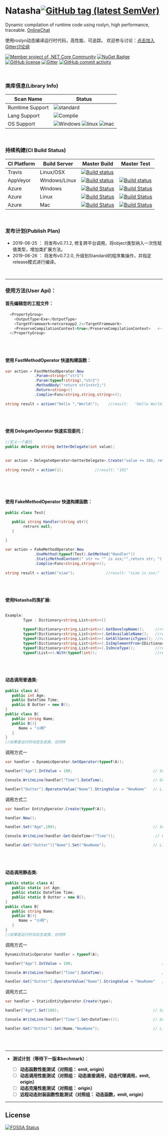 # Natasha[![GitHub tag (latest SemVer)](https://img.shields.io/github/tag/dotnetcore/natasha.svg)](https://github.com/dotnetcore/Natasha/releases)

Dynamic compilation of runtime code using roslyn, high performance, traceable.  [OnlineChat](https://gitter.im/dotnetcore/Natasha)

使用roslyn动态编译运行时代码，高性能、可追踪。  欢迎参与讨论：[点击加入Gitter讨论组](https://gitter.im/dotnetcore/Natasha)


[![Member project of .NET Core Community](https://img.shields.io/badge/member%20project%20of-NCC-9e20c9.svg)](https://github.com/dotnetcore)
[![NuGet Badge](https://buildstats.info/nuget/Natasha?includePreReleases=true)](https://www.nuget.org/packages/Natasha)
[![GitHub license](https://img.shields.io/github/license/dotnetcore/Natasha.svg)](https://github.com/dotnetcore/Natasha/blob/master/LICENSE)
[![Gitter](https://badges.gitter.im/dotnetcore/Natasha.svg)](https://gitter.im/dotnetcore/Natasha?utm_source=badge&utm_medium=badge&utm_campaign=pr-badge)
[![GitHub commit activity](https://img.shields.io/github/commit-activity/m/dotnetcore/Natasha.svg)](https://github.com/dotnetcore/Natasha/commits/master)

<br/>

### 类库信息(Library Info)

| Scan Name | Status |
|--------- |------------- |
| Rumtime Support | ![standard](https://img.shields.io/badge/platform-standard2.0-blue.svg) | 
| Lang Support | ![Complie](https://img.shields.io/badge/script-csharp-green.svg)|
| OS Support | ![Windows](https://img.shields.io/badge/os-windows-black.svg) ![linux](https://img.shields.io/badge/os-linux-black.svg) ![mac](https://img.shields.io/badge/os-mac-black.svg)|   

<br/>  

### 持续构建(CI Build Status)  

| CI Platform | Build Server | Master Build  | Master Test |
|--------- |------------- |---------| --------|
| Travis | Linux/OSX | [![Build status](https://travis-ci.org/dotnetcore/Natasha.svg?branch=master)](https://travis-ci.org/dotnetcore/Natasha) | |
| AppVeyor | Windows/Linux |[![Build status](https://ci.appveyor.com/api/projects/status/5ydt5yvb9lwfqocw?svg=true)](https://ci.appveyor.com/project/NMSAzulX/natasha)|[![Build status](https://img.shields.io/appveyor/tests/NMSAzulX/Natasha.svg)](https://ci.appveyor.com/project/NMSAzulX/natasha)|
| Azure |  Windows |[![Build Status](https://dev.azure.com/NightMoonStudio/Natasha/_apis/build/status/dotnetcore.Natasha?branchName=master&jobName=Windows)](https://dev.azure.com/NightMoonStudio/Natasha/_build/latest?definitionId=3&branchName=master)|[![Build Status](https://img.shields.io/azure-devops/tests/NightMoonStudio/Natasha/3/master.svg)](https://dev.azure.com/NightMoonStudio/Natasha/_build/latest?definitionId=3&branchName=master) |
| Azure |  Linux |[![Build Status](https://dev.azure.com/NightMoonStudio/Natasha/_apis/build/status/dotnetcore.Natasha?branchName=master&jobName=Linux)](https://dev.azure.com/NightMoonStudio/Natasha/_build/latest?definitionId=3&branchName=master)|[![Build Status](https://img.shields.io/azure-devops/tests/NightMoonStudio/Natasha/3/master.svg)](https://dev.azure.com/NightMoonStudio/Natasha/_build/latest?definitionId=3&branchName=master) | 
| Azure |  Mac |[![Build Status](https://dev.azure.com/NightMoonStudio/Natasha/_apis/build/status/dotnetcore.Natasha?branchName=master&jobName=macOS)](https://dev.azure.com/NightMoonStudio/Natasha/_build/latest?definitionId=3&branchName=master)|[![Build Status](https://img.shields.io/azure-devops/tests/NightMoonStudio/Natasha/3/master.svg)](https://dev.azure.com/NightMoonStudio/Natasha/_build/latest?definitionId=3&branchName=master) | 

<br/>  

### 发布计划(Publish Plan)  

 - 2019-06-25 ： 将发布v0.7.1.2, 修复跨平台调用，将object类型纳入一次性赋值类型，增加类扩展方法。   
 - 2019-06-26 ： 将发布v0.7.2.0, 升级到Standard的程序集操作，并指定release模式进行编译。  
 
 <br/>  
 
---------------------  


### 使用方法(User Api)：  

#### 首先编辑您的工程文件：

```C#
  <PropertyGroup>
    <OutputType>Exe</OutputType>
    <TargetFramework>netcoreapp2.2</TargetFramework>
    <PreserveCompilationContext>true</PreserveCompilationContext>   <--- 一定要加上这句话
  </PropertyGroup>
```  
<br/>
<br/> 


#### 使用 FastMethodOperator 快速构建函数：  
  
  
```C#
var action = FastMethodOperator.New
             .Param<string>("str1")
             .Param(typeof(string),"str2")
             .MethodBody("return str1+str2;")
             .Return<string>()
             .Complie<Func<string,string,string>>();
                    
string result = action("Hello ","World!");    //result:   "Hello World!"
```
<br/>
<br/>  

#### 使用 DelegateOperator 快速实现委托：  

```C# 
//定义一个委托
public delegate string GetterDelegate(int value);
     
     
var action = DelegateOperator<GetterDelegate>.Create("value += 101; return value.ToString();");
     
string result = action(1);              //result: "102"
     
```  

<br/>
<br/>  

#### 使用 FakeMethodOperator 快速构建函数：  

```C#
public class Test{ 

   public string Handler(string str){ 
        retrurn null; 
   }
   
}

```
```C#
var action = FakeMethodOperator.New
             .UseMethod(typeof(Test).GetMethod("Handler"))
             .StaticMethodContent(" str += "" is xxx;"",return str; ")
             .Complie<Func<string,string>>();
                  
string result = action("xiao");              //result: "xiao is xxx;"          
```
  
<br/>
<br/>  

#### 使用Natasha的类扩展:  

```C#

Example:  
        Type : Dictionary<string,List<int>>[] 
        
        typeof(Dictionary<string,List<int>>).GetDevelopName();     //result:  "Dictionary<String,List<Int32>>[]"
        typeof(Dictionary<string,List<int>>).GetAvailableName();   //result:  "Dictionary_String_List_Int32____"
        typeof(Dictionary<string,List<int>>).GetAllGenericTypes(); //result:  [string,list<>,int]
        typeof(Dictionary<string,List<int>>).IsImplementFrom<IDictionary>(); //result: true
        typeof(Dictionary<string,List<int>>).IsOnceType();         //result: false
        typeof(List<>).With(typeof(int));                          //result: List<int>

```
<br/>
<br/>  

#### 动态调用普通类:  

```C#
public class A{
   public int Age;
   public DateTime Time;
   public B Outter = new B();
}
public class B{
   public string Name;
   public B(){
      Name = "小明"
   }
}
//如果是运行时动态生成类，也同样
```
调用方式一
```C#
var handler = DynamicOperator.GetOperator(typeof(A));

handler["Age"].IntValue = 100;                                    // Set Operator

Console.WriteLine(handler["Time"].DateTime);                      // Get Operator

handler["Outter"].OperatorValue["Name"].StringValue = "NewName"   // Link Operator
```
调用方式二
```C#
var handler EntityOperator.Create(typeof(A));

handler.New();

handler.Set("Age",100);                                           // Set Operator

Console.WriteLine(handler.Get<DateTime>("Time"));                  // Get Operator

handler.Get("Outter")["Name"].Set("NewName");                     // Link Operator
```
<br/>
<br/>  

#### 动态调用静态类:  

```C#
public static class A{
   public static int Age;
   public static DateTime Time;
   public static B Outter = new B();
}
public class B{
   public string Name;
   public B(){
      Name = "小明";
   }
}
//如果是运行时动态生成类，也同样
```
调用方式一
```C#
DynamicStaticOperator handler = typeof(A);

handler["Age"].IntValue = 100;                                        // Set Operator

Console.WriteLine(handler["Time"].DateTime);                          // Get Operator

handler.Get["Outter"].OperatorValue["Name"].StringValue = "NewName"   // Link Operator
```
调用方式二
```C#
var handler = StaticEntityOperator.Create(type);

handler["Age"].Set(100);                                          // Set Operator

Console.WriteLine(handler["Time"].Get<DateTime>());               // Get Operator

handler.Get("Outter").Set(Name,"NewName");                        // Link Operator

```
<br/>
<br/>  

---------------------  


- **测试计划（等待下一版本bechmark）**：
      
     - [ ]  **动态函数性能测试（对照组： emit, origin）**  
     - [ ]  **动态调用性能测试（对照组： 动态直接调用，动态代理调用，emit, origin）**  
     - [ ]  **动态克隆性能测试（对照组： origin）**
     - [ ]  **远程动态封装函数性能测试（对照组： 动态函数，emit, origin）**

---------------------  

## License
[![FOSSA Status](https://app.fossa.io/api/projects/git%2Bgithub.com%2Fdotnetcore%2FNatasha.svg?type=large)](https://app.fossa.io/projects/git%2Bgithub.com%2Fdotnetcore%2FNatasha?ref=badge_large)          
      
     
